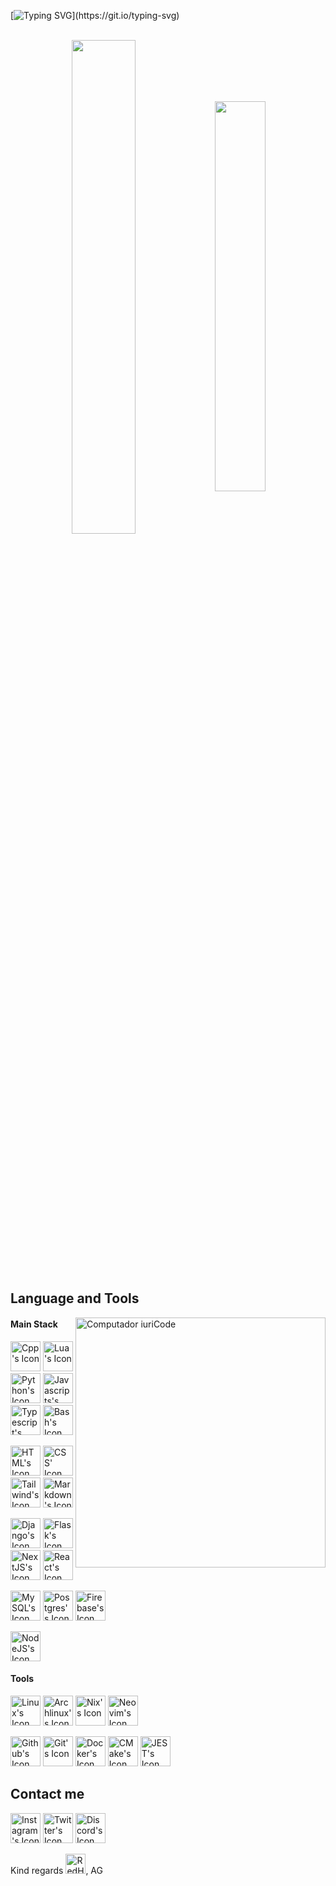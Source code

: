 [![Typing SVG](https://readme-typing-svg.herokuapp.com?font=Fira+Code&pause=1000&color=C3F744&random=false&width=435&lines=Welcome+fellos!)](https://git.io/typing-svg)

<br>

<div align="center" style="margin-bottom:200px">
 <img width=45% align="center" src="https://github-readme-stats.vercel.app/api?username=al-ghoul&theme=dark&show_icons=true" />
 <img width=40% align="center" src="https://github-readme-stats.vercel.app/api/top-langs/?username=al-ghoul&layout=compact&theme=dark" />
</div>

<br>

## Language and Tools

<img src="https://raw.githubusercontent.com/MicaelliMedeiros/micaellimedeiros/master/image/computer-illustration.png" min-width="400px" max-width="400px" width="400px" align="right" alt="Computador iuriCode">

#### Main Stack

  [<img height="48px" width="48px" alt="Cpp's Icon" src="https://skillicons.dev/icons?i=cpp"/>](https://cplusplus.com/)
  [<img height="48px" width="48px" alt="Lua's Icon" src="https://skillicons.dev/icons?i=lua"/>](https://www.lua.org/)
  [<img height="48px" width="48px" alt="Python's Icon" src="https://skillicons.dev/icons?i=python"/>](https://python.org/)
  [<img height="48px" width="48px" alt="Javascripts's Icon" src="https://skillicons.dev/icons?i=js"/>](https://developer.mozilla.org/en-US/docs/Web/JavaScript)
  [<img height="48px" width="48px" alt="Typescript's Icon" src="https://skillicons.dev/icons?i=ts"/>](https://www.typescriptlang.org/)
  [<img height="48px" width="48px" alt="Bash's Icon" src="https://skillicons.dev/icons?i=bash"/>](https://www.gnu.org/software/bash/)
  
  [<img height="48px" width="48px" alt="HTML's Icon" src="https://skillicons.dev/icons?i=html"/>](https://developer.mozilla.org/en-US/docs/Web/HTML)
  [<img height="48px" width="48px" alt="CSS' Icon" src="https://skillicons.dev/icons?i=css"/>](https://developer.mozilla.org/en-US/docs/Web/css)
  [<img height="48px" width="48px" alt="Tailwind's Icon" src="https://skillicons.dev/icons?i=tailwind"/>](https://tailwindcss.com/)
  [<img height="48px" width="48px" alt="Markdown's Icon" src="https://skillicons.dev/icons?i=md"/>](https://www.markdownguide.org/)
  
  [<img height="48px" width="48px" alt="Django's Icon" src="https://skillicons.dev/icons?i=django"/>](https://www.djangoproject.com/)
  [<img height="48px" width="48px" alt="Flask's Icon" src="https://skillicons.dev/icons?i=flask"/>](https://flask.palletsprojects.com/en/3.0.x/)
  [<img height="48px" width="48px" alt="NextJS's Icon" src="https://skillicons.dev/icons?i=next"/>](https://nextjs.org/)
  [<img height="48px" width="48px" alt="React's Icon" src="https://skillicons.dev/icons?i=react"/>](https://react.dev/)

  [<img height="48px" width="48px" alt="MySQL's Icon" src="https://skillicons.dev/icons?i=mysql"/>](https://www.mysql.com/)
  [<img height="48px" width="48px" alt="Postgres's Icon" src="https://skillicons.dev/icons?i=postgres"/>](https://www.postgresql.org/)
  [<img height="48px" width="48px" alt="Firebase's Icon" src="https://skillicons.dev/icons?i=firebase"/>](https://firebase.google.com/)
  

  [<img height="48px" width="48px" alt="NodeJS's Icon" src="https://skillicons.dev/icons?i=nodejs"/>](https://nodejs.org/)

  

#### Tools
  
   [<img height="48px" width="48px" alt="Linux's Icon" src="https://skillicons.dev/icons?i=linux"/>](https://www.linux.org/)
   [<img height="48px" width="48px" alt="Archlinux's Icon" src="https://skillicons.dev/icons?i=arch"/>](https://archlinux.org/)
   [<img height="48px" width="48px" alt="Nix's Icon" src="https://skillicons.dev/icons?i=nix"/>](https://nixos.org/)
   [<img height="48px" width="48px" alt="Neovim's Icon" src="https://skillicons.dev/icons?i=neovim"/>](https://neovim.io/)
   
   [<img height="48px" width="48px" alt="Github's Icon" src="https://skillicons.dev/icons?i=github"/>](https://github.com/)
   [<img height="48px" width="48px" alt="Git's Icon" src="https://skillicons.dev/icons?i=git"/>](https://git-scm.com/)
   [<img height="48px" width="48px" alt="Docker's Icon" src="https://skillicons.dev/icons?i=docker"/>](https://www.docker.com/)
   [<img height="48px" width="48px" alt="CMake's Icon" src="https://skillicons.dev/icons?i=cmake"/>](https://cmake.org/)
   [<img height="48px" width="48px" alt="JEST's Icon" src="https://skillicons.dev/icons?i=jest"/>](https://jestjs.io/)
<br>

## Contact me

   [<img height="48px" width="48px" alt="Instagram's Icon" src="https://skillicons.dev/icons?i=instagram"/>](https://www.instagram.com/abdo.alghoul/)
   [<img height="48px" width="48px" alt="Twitter's Icon" src="https://skillicons.dev/icons?i=twitter"/>](https://twitter.com/abdo_alghoul)
   [<img height="48px" width="48px" alt="Discord's Icon" src="https://skillicons.dev/icons?i=discord"/>](https://discord.gg/vCUUC9bkWv)
   

<p>Kind regards <img height="32px" width="32px" alt="RedHat's Icon" src="https://skillicons.dev/icons?i=redhat"/>, AG </p>
